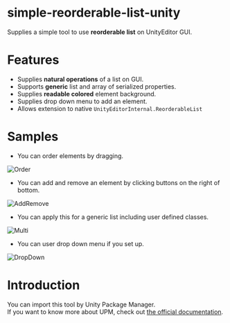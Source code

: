 # simple-reorderable-list-unity
Supplies a simple tool to use **reorderable list** on UnityEditor GUI.

# Features
- Supplies **natural operations** of a list on GUI.
- Supports **generic** list and array of serialized properties.
- Supplies **readable colored** element background.
- Supplies drop down menu to add an element.
- Allows extension to native `UnityEditorInternal.ReorderableList`

# Samples
- You can order elements by dragging.

![Order](https://github.com/mochi-neko/simple-reorderable-list-unity/wiki/Images/OrderElement.gif)

- You can add and remove an element by clicking buttons on the right of bottom.

![AddRemove](https://github.com/mochi-neko/simple-reorderable-list-unity/wiki/Images/AddRemoveElement.gif)

- You can apply this for a generic list including user defined classes. 

![Multi](https://github.com/mochi-neko/simple-reorderable-list-unity/wiki/Images/MultiProperties.gif)

- You can user drop down menu if you set up.

![DropDown](https://github.com/mochi-neko/simple-reorderable-list-unity/wiki/Images/DropDown.gif)

# Introduction
You can import this tool by Unity Package Manager.  
If you want to know more about UPM, check out [the official documentation](https://docs.unity3d.com/Manual/upm-ui-giturl.html).


